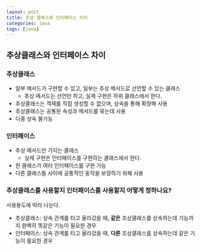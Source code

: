 ```yaml
---
layout: post
title: 추상 클래스와 인터페이스 차이
categories: java
tags: [java]
---
```


## 추상클래스와 인터페이스 차이

### 추상클래스

- 일부 메서드가 구현할 수 있고, 일부는 추상 메서드로 선언할 수 있는 클래스
  - 추상 메서드는 선언만 하고, 실제 구현은 하위 클래스에서 한다.
- 추상클래스는 객체를 직접 생성할 수 없으며, 상속을 통해 확장해 사용
- 추상클래스는 공통된 속성과 메서드를 묶는데 사용
- 다중 상속 불가능

### 인터페이스
- 추상 메서드만 가지는 클래스
  - 실제 구현은 인터페이스를 구현하는 클래스에서 한다.
- 한 클래스가 여러 인터페이스를 구현 가능
- 다른 클래스들 사이에 공통적인 동작을 보장하기 위해 사용

### 추상클래스를 사용할지 인터페이스를 사용할지 어떻게 정하나요?

사용용도에 따라 나눈다. 
- 추상클래스: 상속 관계를 타고 올라갔을 때, **같은** 조상클래스를 상속하는데 기능까지 완벽히 똑같은 기능이 필요한 경우
- 인터페이스: 상속 관계를 타고 올라갔을 때, **다른** 조상클래스를 상속하는데 같은 기능이 필요한 경우 
